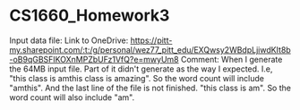 # CS1660_Homework3

Input data file:
  Link to OneDrive: https://pitt-my.sharepoint.com/:t:/g/personal/wez77_pitt_edu/EXQwsy2WBdpLjiwdKIt8b-oB9qGBSFIKOXnMPZbUFz1VfQ?e=mwyUm8
  Comment: When I generate the 64MB input file. Part of it didn't generate as the way I expected. I.e, "this class is amthis class is amazing". So the word count will include "amthis". And the last line of the file is not finished. "this class is am". So the word count will also include "am".
